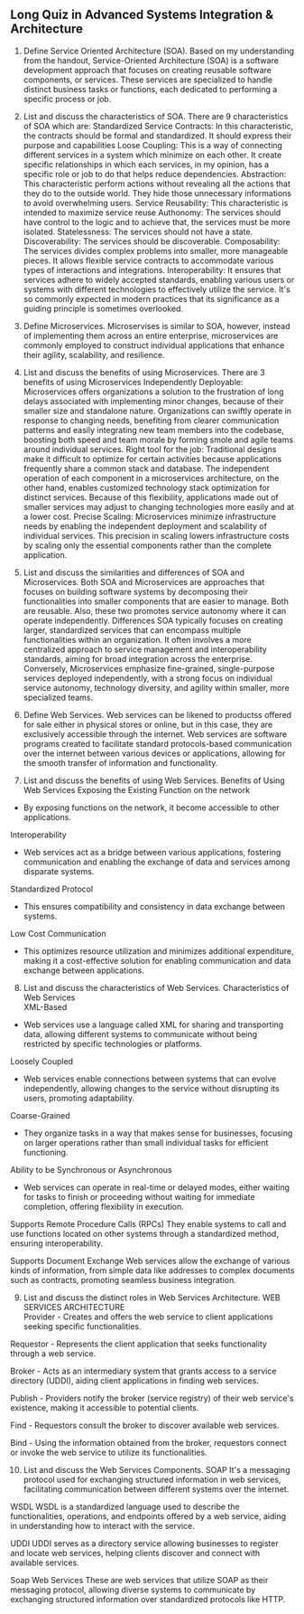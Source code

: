 ## Long Quiz in Advanced Systems Integration & Architecture
1. Define Service Oriented Architecture (SOA).
Based on my understanding from the handout, Service-Oriented Architecture (SOA) is a software development approach that focuses on creating reusable software components, or services. These services are specialized to handle distinct business tasks or functions, each dedicated to performing a specific process or job.

2. List and discuss the characteristics of SOA.
There are 9 characteristics of SOA which are: Standardized Service Contracts: In this characteristic, the contracts should be formal and standardized. It should express their purpose and capabilities Loose Coupling: This is a way of connecting different services in a system which minimize on each other. It create specific relationships in which each services, in my opinion, has a specific role or job to do that helps reduce dependencies. Abstraction: This characteristic perform actions without revealing all the actions that they do to the outside world. They hide those unnecessary informations to avoid overwhelming users. Service Reusability: This characteristic is intended to maximize service reuse Authonomy: The services should have control to the logic and to achieve that, the services must be more isolated. Statelessness: The services should not have a state. Discoverability: The services should be discoverable. Composability: The services divides complex problems into smaller, more manageable pieces. It allows flexible service contracts to accommodate various types of interactions and integrations. Interoperability: It ensures that services adhere to widely accepted standards, enabling various users or systems with different technologies to effectively utilize the service. It's so commonly expected in modern practices that its significance as a guiding principle is sometimes overlooked.

3. Define Microservices.
Microservises is similar to SOA, however, instead of implementing them across an entire enterprise, microservices are commonly employed to construct individual applications that enhance their agility, scalability, and resilience.

4. List and discuss the benefits of using Microservices.
There are 3 benefits of using Microservices Independently Deployable: Microservices offers organizations a solution to the frustration of long delays associated with implementing minor changes, because of their smaller size and standalone nature. Organizations can swiftly operate in response to changing needs, benefiting from clearer communication patterns and easily integrating new team members into the codebase, boosting both speed and team morale by forming smole and agile teams around individual services. Right tool for the job: Traditional designs make it difficult to optimize for certain activities because applications frequently share a common stack and database. The independent operation of each component in a microservices architecture, on the other hand, enables customized technology stack optimization for distinct services. Because of this flexibility, applications made out of smaller services may adjust to changing technologies more easily and at a lower cost. Precise Scaling: Microservices minimize infrastructure needs by enabling the independent deployment and scalability of individual services. This precision in scaling lowers infrastructure costs by scaling only the essential components rather than the complete application.

5. List and discuss the similarities and differences of SOA and Microservices.
Both SOA and Microservices are approaches that focuses on building software systems by decomposing their functionalities into smaller components that are easier to manage. Both are reusable. Also, these two promotes service autonomy where it can operate independently. Differences
SOA typically focuses on creating larger, standardized services that can encompass multiple functionalities within an organization. It often involves a more centralized approach to service management and interoperability standards, aiming for broad integration across the enterprise. Conversely, Microservices emphasize fine-grained, single-purpose services deployed independently, with a strong focus on individual service autonomy, technology diversity, and agility within smaller, more specialized teams.

6. Define Web Services.
Web services can be likened to productss offered for sale either in physical stores or online, but in this case, they are exclusively accessible through the internet. Web services are software programs created to facilitate standard protocols-based communication over the internet between various devices or applications, allowing for the smooth transfer of information and functionality.

7. List and discuss the benefits of using Web Services.
Benefits of Using Web Services
Exposing the Existing Function on the network
- By exposing functions on the network,  it become accessible to other applications.

Interoperability
- Web services act as a bridge between various applications, fostering communication and enabling the exchange of data and services among disparate systems. 

Standardized Protocol
- This ensures compatibility and consistency in data exchange between systems.

Low Cost Communication 
- This optimizes resource utilization and minimizes additional expenditure, making it a cost-effective solution for enabling communication and data exchange between applications.


8. List and discuss the characteristics of Web Services.
Characteristics of Web Services  
XML-Based
- Web services use a language called XML for sharing and transporting data, allowing different systems to communicate without being restricted by specific technologies or platforms.

Loosely Coupled
- Web services enable connections between systems that can evolve independently, allowing changes to the service without disrupting its users, promoting adaptability.

Coarse-Grained
- They organize tasks in a way that makes sense for businesses, focusing on larger operations rather than small individual tasks for efficient functioning.

Ability to be Synchronous or Asynchronous
- Web services can operate in real-time or delayed modes, either waiting for tasks to finish or proceeding without waiting for immediate completion, offering flexibility in execution.

Supports Remote Procedure Calls (RPCs)
They enable systems to call and use functions located on other systems through a standardized method, ensuring interoperability.

Supports Document Exchange
Web services allow the exchange of various kinds of information, from simple data like addresses to complex documents such as contracts, promoting seamless business integration.


9. List and discuss the distinct roles in Web Services Architecture.
WEB SERVICES ARCHITECTURE  
Provider - Creates and offers the web service to client applications seeking specific functionalities.

Requestor - Represents the client application that seeks functionality through a web service.

Broker - Acts as an intermediary system that grants access to a service directory (UDDI), aiding client 
applications in finding web services.

Publish - Providers notify the broker (service registry) of their web service's existence, making it accessible to potential clients.

Find - Requestors consult the broker to discover available web services.

Bind - Using the information obtained from the broker, requestors connect or invoke the web service to utilize its functionalities.

10. List and discuss the Web Services Components.
SOAP
 It's a messaging protocol used for exchanging structured information in web services, facilitating communication between different systems over the internet.

WSDL
WSDL is a standardized language used to describe the functionalities, operations, and endpoints offered by a web service, aiding in understanding how to interact with the service.

UDDI
UDDI serves as a directory service allowing businesses to register and locate web services, helping clients discover and connect with available services.

Soap Web Services
These are web services that utilize SOAP as their messaging protocol, allowing diverse systems to communicate by exchanging structured information over standardized protocols like HTTP.

